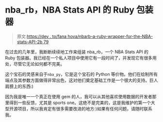 # nba_rb，NBA Stats API 的 Ruby 包装器

> 原文:[https://dev . to/fana hova/nbarb-a-ruby-wrapper-for-the-NBA-stats-API-2b 79](https://dev.to/fanahova/nbarb-a-ruby-wrapper-for-the-nba-stats-api-2b79)

在过去的几年里，我断断续续地工作来组装 nba_rb，一个 NBA Stats API 的 Ruby 包装器。我已经在一个私人项目中使用它有一段时间了，并发现它有很多用处，尽管它无论如何都不完美。

这个宝石的灵感来自于`nba_py`，它是这个宝石的 Python 等价物。他们在绘制所有端点及其参数方面做得非常出色，这对他们奠定基础工作是一个很大的支持。巨人肩膀上的东西:)

因为我是唯一一个真正在使用 gem 的人，我可以从其他喜欢使用数据的开发者那里得到一些反馈，尤其是 sports one。这绝不是完美的，这是我维护的第一个大型开源项目，所以我肯定有很多需要改进的地方:)如果有任何问题，请随时联系我。